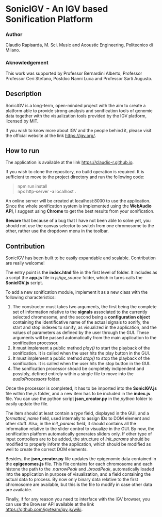 # SonicIGV - An IGV based Sonification Platform
### Author
Claudio Rapisarda, M. Sci. Music and Acoustic Engineering, Politecnico di Milano.
### Aknowledgement
This work was supported by Professor Bernardini Alberto, Professor Professor Ceri Stefano, Postdoc Nanni Luca and Professor Sarti Augusto.

## Description
SonicIGV is a long-term, open-minded project with the aim to create a platform able to provide strong analysis and sonification tools of genomic data together with the visualization tools provided by the IGV platform, licensed by MIT.

If you wish to know more about IGV and the people behind it, please visit the official website at the link https://igv.org/.

## How to run
The application is available at the link https://claudio-r.github.io.

If you wish to clone the repository, no build operation is required. 
It is sufficient to move to the project directory and run the following code:
> npm run install  
> npx http-server -a localhost .

An online server will be created at localhost:8000 to use the application. Since the whole sonification system is implemented using the __WebAudio API__, I suggest using __Chrome__ to get the best results from your sonification.

__Beware__ that because of a bug that I have not been able to solve yet, you should not use the canvas selector to switch from one chromosome to the other, rather use the dropdown menu in the toolbar. 

## Contribution
SonicIGV has been built to be easily expandable and scalable. Contribution are really welcome!

The entry point is the __index.html__ file in the first level of folder. It includes as a script the __app.js__ file in _js/igv_source_ folder, which in turns calls the __SonicIGV.js__ script. 

To add a new sonification module, implement it as a new class with the following characteristics:

1. The constructor must takes two arguments, the first being the complete set of information relative to the __signals__ associated to the currently selected chromosome, and the second being a __configuration object__ containing the identificative name of the actual signals to sonify, the start and stop indexes to sonify, as visualized in the application, and the values of parameters as defined by the user through the GUI.
These arguments will be passed automatically from the main application to the sonification processor.
2. It must implement a public method _play()_ to start the playback of the sonification. It is called when the user hits the play button in the GUI. 
3. It must implement a public method _stop()_ to stop the playback of the sonification. It is called when the user hits the stop button in the GUI.
4. The sonification processor should be completely indipendent and possibly, defined entirely within a single file to move into the _audioProcessors_ folder.

Once the processor is completed, it has to be imported into the __SonicIGV.js__ file within the _js_ folder, and a new item has to be included in the __index.js__ file. You can use the python script __json_creator.py__ in the _python_ folder to easily update the file.

The item should at least contain a _type_ field, displayed in the GUI, and a _formatted_name_ field, used internally to assign IDs to DOM element and other stuff.
Also, in the _init_params_ field, it should contains all the information relative to the slider control to visualize in the GUI. By now, the sonification platform automatically generates sliders only. If other type of input controllers are to be added, the structure of _init_params_ should be modified to properly inform the application, which should be modified as well to create the correct DOM elements.

Besides, the __json_creator.py__ file updates the epigenomic data contained in the __epigenomes.js__ file. This file contains for each chromosome and each histone the path to the _.narrowPeak_ and _.broadPeak_, automatically loaded into the application in purpose of visualization, and a field containing the actual data to process. By now only binary data relative to the first chromosome are available, but this is the file to modify in case other data are available.

Finally, if for any reason you need to interface with the IGV browser, you can use the Browser API available at the link https://github.com/igvteam/igv.js/wiki.